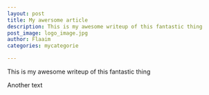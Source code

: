 ```yaml
---
layout: post
title: My awersome article
description: This is my awesome writeup of this fantastic thing
post_image: logo_image.jpg
author: Flaaim
categories: mycategorie

---
```



This is my awesome writeup of this fantastic thing

Another text
